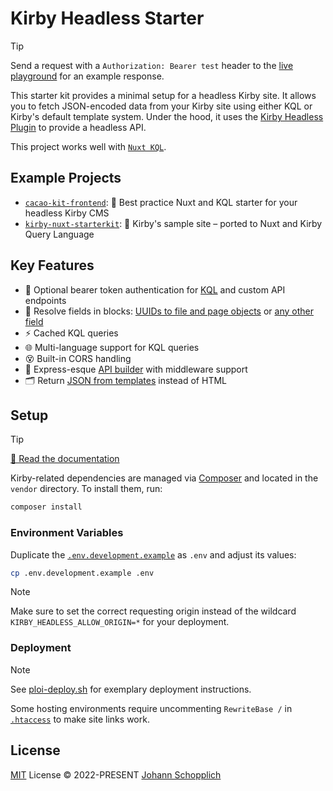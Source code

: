 # Kirby Headless Starter

> [!TIP]
> Send a request with a `Authorization: Bearer test` header to the [live playground](https://kirby-headless-starter.byjohann.dev) for an example response.

This starter kit provides a minimal setup for a headless Kirby site. It allows you to fetch JSON-encoded data from your Kirby site using either KQL or Kirby's default template system. Under the hood, it uses the [Kirby Headless Plugin](https://kirby.tools/docs/headless) to provide a headless API.

This project works well with [`Nuxt KQL`](https://nuxt-kql.byjohann.dev).

## Example Projects

- [`cacao-kit-frontend`](https://github.com/johannschopplich/cacao-kit-frontend): 🍫 Best practice Nuxt and KQL starter for your headless Kirby CMS
- [`kirby-nuxt-starterkit`](https://github.com/johannschopplich/kirby-nuxt-starterkit): 💚 Kirby's sample site – ported to Nuxt and Kirby Query Language

## Key Features

- 🧩 Optional bearer token authentication for [KQL](https://kirby.tools/docs/headless/usage#kirby-query-language-kql) and custom API endpoints
- 🧱 Resolve fields in blocks: [UUIDs to file and page objects](https://kirby.tools/docs/headless/field-methods) or [any other field](https://kirby.tools/docs/headless/field-methods)
- ⚡️ Cached KQL queries
- 🌐 Multi-language support for KQL queries
- 😵 Built-in CORS handling
- 🍢 Express-esque [API builder](https://kirby.tools/docs/headless/api-builder) with middleware support
- 🗂 Return [JSON from templates](https://kirby.tools/docs/headless/usage#json-templates) instead of HTML

## Setup

> [!TIP]
> [📖 Read the documentation](https://kirby.tools/docs/headless#installation)

Kirby-related dependencies are managed via [Composer](https://getcomposer.org) and located in the `vendor` directory. To install them, run:

```bash
composer install
```

### Environment Variables

Duplicate the [`.env.development.example`](.env.development.example) as `.env` and adjust its values:

```bash
cp .env.development.example .env
```

> [!NOTE]
> Make sure to set the correct requesting origin instead of the wildcard `KIRBY_HEADLESS_ALLOW_ORIGIN=*` for your deployment.

### Deployment

> [!NOTE]
> See [ploi-deploy.sh](./scripts/ploi-deploy.sh) for exemplary deployment instructions.
>
> Some hosting environments require uncommenting `RewriteBase /` in [`.htaccess`](./public/.htaccess) to make site links work.

## License

[MIT](./LICENSE) License © 2022-PRESENT [Johann Schopplich](https://github.com/johannschopplich)
